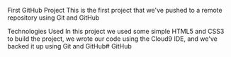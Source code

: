 First GitHub Project
This is the first project that we've pushed to a remote repository using Git and GitHub

Technologies Used
In this project we used some simple HTML5 and CSS3 to build the project, we wrote our code using the Cloud9 IDE, and we've backed it up using Git and GitHub# GitHub
